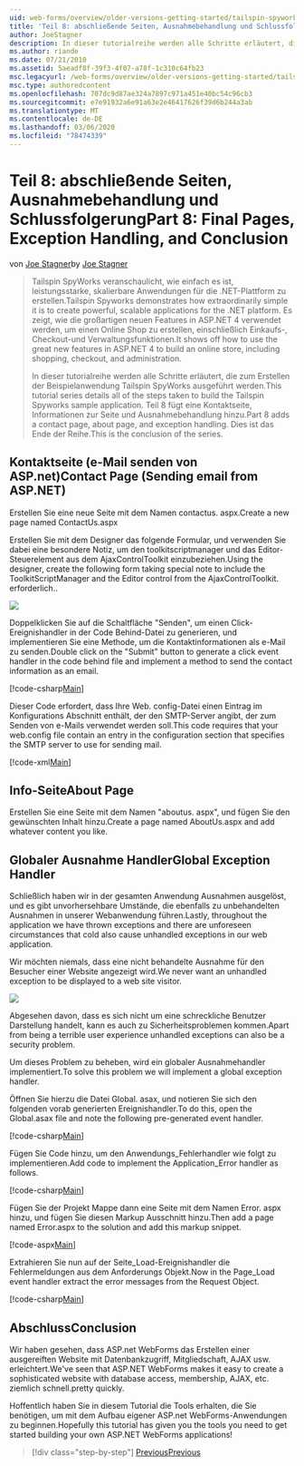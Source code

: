 ```yaml
---
uid: web-forms/overview/older-versions-getting-started/tailspin-spyworks/tailspin-spyworks-part-8
title: 'Teil 8: abschließende Seiten, Ausnahmebehandlung und Schlussfolgerung | Microsoft-Dokumentation'
author: JoeStagner
description: In dieser tutorialreihe werden alle Schritte erläutert, die zum Erstellen der Beispielanwendung Tailspin SpyWorks ausgeführt werden. Teil 8 fügt eine Kontaktseite, eine Seite und eine Ausnahme hinzu...
ms.author: riande
ms.date: 07/21/2010
ms.assetid: 5aeadf8f-39f3-4f07-a78f-1c310c64fb23
msc.legacyurl: /web-forms/overview/older-versions-getting-started/tailspin-spyworks/tailspin-spyworks-part-8
msc.type: authoredcontent
ms.openlocfilehash: 707dc9d87ae324a7897c971a451e40bc54c96cb3
ms.sourcegitcommit: e7e91932a6e91a63e2e46417626f39d6b244a3ab
ms.translationtype: MT
ms.contentlocale: de-DE
ms.lasthandoff: 03/06/2020
ms.locfileid: "78474339"
---
```

# <a name="part-8-final-pages-exception-handling-and-conclusion"></a><span data-ttu-id="205c7-104">Teil 8: abschließende Seiten, Ausnahmebehandlung und Schlussfolgerung</span><span class="sxs-lookup"><span data-stu-id="205c7-104">Part 8: Final Pages, Exception Handling, and Conclusion</span></span>

<span data-ttu-id="205c7-105">von [Joe Stagner](https://github.com/JoeStagner)</span><span class="sxs-lookup"><span data-stu-id="205c7-105">by [Joe Stagner](https://github.com/JoeStagner)</span></span>

> <span data-ttu-id="205c7-106">Tailspin SpyWorks veranschaulicht, wie einfach es ist, leistungsstarke, skalierbare Anwendungen für die .NET-Plattform zu erstellen.</span><span class="sxs-lookup"><span data-stu-id="205c7-106">Tailspin Spyworks demonstrates how extraordinarily simple it is to create powerful, scalable applications for the .NET platform.</span></span> <span data-ttu-id="205c7-107">Es zeigt, wie die großartigen neuen Features in ASP.NET 4 verwendet werden, um einen Online Shop zu erstellen, einschließlich Einkaufs-, Checkout-und Verwaltungsfunktionen.</span><span class="sxs-lookup"><span data-stu-id="205c7-107">It shows off how to use the great new features in ASP.NET 4 to build an online store, including shopping, checkout, and administration.</span></span>
> 
> <span data-ttu-id="205c7-108">In dieser tutorialreihe werden alle Schritte erläutert, die zum Erstellen der Beispielanwendung Tailspin SpyWorks ausgeführt werden.</span><span class="sxs-lookup"><span data-stu-id="205c7-108">This tutorial series details all of the steps taken to build the Tailspin Spyworks sample application.</span></span> <span data-ttu-id="205c7-109">Teil 8 fügt eine Kontaktseite, Informationen zur Seite und Ausnahmebehandlung hinzu.</span><span class="sxs-lookup"><span data-stu-id="205c7-109">Part 8 adds a contact page, about page, and exception handling.</span></span> <span data-ttu-id="205c7-110">Dies ist das Ende der Reihe.</span><span class="sxs-lookup"><span data-stu-id="205c7-110">This is the conclusion of the series.</span></span>

## <a id="_Toc260221680"></a><span data-ttu-id="205c7-111">Kontaktseite (e-Mail senden von ASP.net)</span><span class="sxs-lookup"><span data-stu-id="205c7-111">Contact Page (Sending email from ASP.NET)</span></span>

<span data-ttu-id="205c7-112">Erstellen Sie eine neue Seite mit dem Namen contactus. aspx.</span><span class="sxs-lookup"><span data-stu-id="205c7-112">Create a new page named ContactUs.aspx</span></span>

<span data-ttu-id="205c7-113">Erstellen Sie mit dem Designer das folgende Formular, und verwenden Sie dabei eine besondere Notiz, um den toolkitscriptmanager und das Editor-Steuerelement aus dem AjaxControlToolkit einzubeziehen.</span><span class="sxs-lookup"><span data-stu-id="205c7-113">Using the designer, create the following form taking special note to include the ToolkitScriptManager and the Editor control from the AjaxControlToolkit.</span></span> <span data-ttu-id="205c7-114">erforderlich.</span><span class="sxs-lookup"><span data-stu-id="205c7-114">.</span></span>

![](tailspin-spyworks-part-8/_static/image1.jpg)

<span data-ttu-id="205c7-115">Doppelklicken Sie auf die Schaltfläche "Senden", um einen Click-Ereignishandler in der Code Behind-Datei zu generieren, und implementieren Sie eine Methode, um die Kontaktinformationen als e-Mail zu senden.</span><span class="sxs-lookup"><span data-stu-id="205c7-115">Double click on the "Submit" button to generate a click event handler in the code behind file and implement a method to send the contact information as an email.</span></span>

[!code-csharp[Main](tailspin-spyworks-part-8/samples/sample1.cs)]

<span data-ttu-id="205c7-116">Dieser Code erfordert, dass Ihre Web. config-Datei einen Eintrag im Konfigurations Abschnitt enthält, der den SMTP-Server angibt, der zum Senden von e-Mails verwendet werden soll.</span><span class="sxs-lookup"><span data-stu-id="205c7-116">This code requires that your web.config file contain an entry in the configuration section that specifies the SMTP server to use for sending mail.</span></span>

[!code-xml[Main](tailspin-spyworks-part-8/samples/sample2.xml)]

## <a id="_Toc260221681"></a><span data-ttu-id="205c7-117">Info-Seite</span><span class="sxs-lookup"><span data-stu-id="205c7-117">About Page</span></span>

<span data-ttu-id="205c7-118">Erstellen Sie eine Seite mit dem Namen "aboutus. aspx", und fügen Sie den gewünschten Inhalt hinzu.</span><span class="sxs-lookup"><span data-stu-id="205c7-118">Create a page named AboutUs.aspx and add whatever content you like.</span></span>

## <a id="_Toc260221682"></a><span data-ttu-id="205c7-119">Globaler Ausnahme Handler</span><span class="sxs-lookup"><span data-stu-id="205c7-119">Global Exception Handler</span></span>

<span data-ttu-id="205c7-120">Schließlich haben wir in der gesamten Anwendung Ausnahmen ausgelöst, und es gibt unvorhersehbare Umstände, die ebenfalls zu unbehandelten Ausnahmen in unserer Webanwendung führen.</span><span class="sxs-lookup"><span data-stu-id="205c7-120">Lastly, throughout the application we have thrown exceptions and there are unforeseen circumstances that cold also cause unhandled exceptions in our web application.</span></span>

<span data-ttu-id="205c7-121">Wir möchten niemals, dass eine nicht behandelte Ausnahme für den Besucher einer Website angezeigt wird.</span><span class="sxs-lookup"><span data-stu-id="205c7-121">We never want an unhandled exception to be displayed to a web site visitor.</span></span>

![](tailspin-spyworks-part-8/_static/image2.jpg)

<span data-ttu-id="205c7-122">Abgesehen davon, dass es sich nicht um eine schreckliche Benutzer Darstellung handelt, kann es auch zu Sicherheitsproblemen kommen.</span><span class="sxs-lookup"><span data-stu-id="205c7-122">Apart from being a terrible user experience unhandled exceptions can also be a security problem.</span></span>

<span data-ttu-id="205c7-123">Um dieses Problem zu beheben, wird ein globaler Ausnahmehandler implementiert.</span><span class="sxs-lookup"><span data-stu-id="205c7-123">To solve this problem we will implement a global exception handler.</span></span>

<span data-ttu-id="205c7-124">Öffnen Sie hierzu die Datei Global. asax, und notieren Sie sich den folgenden vorab generierten Ereignishandler.</span><span class="sxs-lookup"><span data-stu-id="205c7-124">To do this, open the Global.asax file and note the following pre-generated event handler.</span></span>

[!code-csharp[Main](tailspin-spyworks-part-8/samples/sample3.cs)]

<span data-ttu-id="205c7-125">Fügen Sie Code hinzu, um den Anwendungs\_Fehlerhandler wie folgt zu implementieren.</span><span class="sxs-lookup"><span data-stu-id="205c7-125">Add code to implement the Application\_Error handler as follows.</span></span>

[!code-csharp[Main](tailspin-spyworks-part-8/samples/sample4.cs)]

<span data-ttu-id="205c7-126">Fügen Sie der Projekt Mappe dann eine Seite mit dem Namen Error. aspx hinzu, und fügen Sie diesen Markup Ausschnitt hinzu.</span><span class="sxs-lookup"><span data-stu-id="205c7-126">Then add a page named Error.aspx to the solution and add this markup snippet.</span></span>

[!code-aspx[Main](tailspin-spyworks-part-8/samples/sample5.aspx)]

<span data-ttu-id="205c7-127">Extrahieren Sie nun auf der Seite\_Load-Ereignishandler die Fehlermeldungen aus dem Anforderungs Objekt.</span><span class="sxs-lookup"><span data-stu-id="205c7-127">Now in the Page\_Load event handler extract the error messages from the Request Object.</span></span>

[!code-csharp[Main](tailspin-spyworks-part-8/samples/sample6.cs)]

## <a id="_Toc260221683"></a><span data-ttu-id="205c7-128">Abschluss</span><span class="sxs-lookup"><span data-stu-id="205c7-128">Conclusion</span></span>

<span data-ttu-id="205c7-129">Wir haben gesehen, dass ASP.net WebForms das Erstellen einer ausgereiften Website mit Datenbankzugriff, Mitgliedschaft, AJAX usw. erleichtert.</span><span class="sxs-lookup"><span data-stu-id="205c7-129">We've seen that ASP.NET WebForms makes it easy to create a sophisticated website with database access, membership, AJAX, etc.</span></span> <span data-ttu-id="205c7-130">ziemlich schnell.</span><span class="sxs-lookup"><span data-stu-id="205c7-130">pretty quickly.</span></span>

<span data-ttu-id="205c7-131">Hoffentlich haben Sie in diesem Tutorial die Tools erhalten, die Sie benötigen, um mit dem Aufbau eigener ASP.net WebForms-Anwendungen zu beginnen.</span><span class="sxs-lookup"><span data-stu-id="205c7-131">Hopefully this tutorial has given you the tools you need to get started building your own ASP.NET WebForms applications!</span></span>

> [!div class="step-by-step"]
> [<span data-ttu-id="205c7-132">Previous</span><span class="sxs-lookup"><span data-stu-id="205c7-132">Previous</span></span>](tailspin-spyworks-part-7.md)
